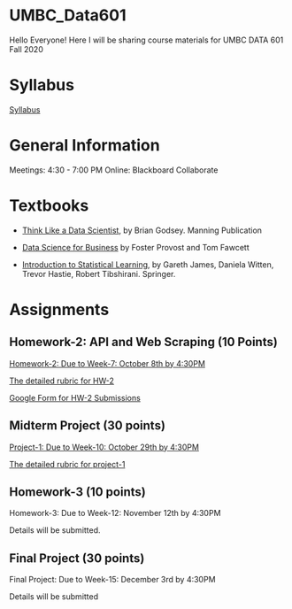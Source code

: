 # UMBC_Data601
Hello Everyone! Here I will be sharing course materials for UMBC DATA 601 Fall 2020

# Syllabus

[Syllabus](syllabus/Data601_Fall20.pdf)

# General Information

Meetings: 4:30 - 7:00 PM Online: Blackboard Collaborate

# Textbooks

- [Think Like a Data Scientist](https://www.manning.com/books/think-like-a-data-scientist), by Brian Godsey. Manning Publication

- [Data Science for Business](https://www.oreilly.com/library/view/data-science-for/9781449374273/) by Foster Provost and Tom Fawcett

- [Introduction to Statistical Learning](https://faculty.marshall.usc.edu/gareth-james/ISL/ISLR%20Seventh%20Printing.pdf), by Gareth James, Daniela Witten, Trevor Hastie, Robert Tibshirani. Springer.

# Assignments
## Homework-2: API and Web Scraping (10 Points)

[Homework-2: Due to Week-7: October 8th by 4:30PM](https://github.com/mguner/UMBC_Data601/blob/master/assignments/Data601-Homework-2.pdf)

[The detailed rubric for HW-2](https://docs.google.com/spreadsheets/d/1i8STO4J76A6X4ht4RTMNe1_0oQaM8iiVd7HHd4LCqNA/edit?usp=sharing)

[Google Form for HW-2 Submissions](https://forms.gle/jGT56nvj2w7L98CQ7)

## Midterm Project (30 points)
[Project-1: Due to Week-10: October 29th by 4:30PM](https://github.com/mguner/UMBC_Data601/blob/master/assignments/Data601-Project-1.ipynb)

[The detailed rubric for project-1](https://docs.google.com/spreadsheets/d/12fxQ58c6UHbPmqPoVGYTe0gGdRJeKx3qOYv7IimDSFc/edit?usp=sharing)

## Homework-3 (10 points)
Homework-3: Due to Week-12: November 12th by 4:30PM

Details will be submitted.

## Final Project (30 points)
Final Project: Due to Week-15: December 3rd by 4:30PM

Details will be submitted